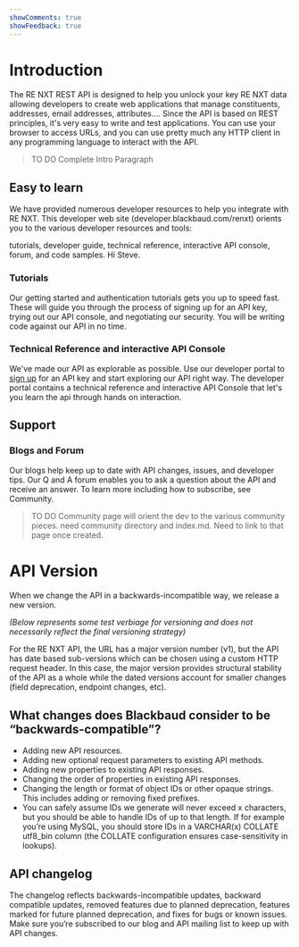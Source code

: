```yaml
---
showComments: true
showFeedback: true
---
```


# Introduction #
The RE NXT REST API is designed to help you unlock your key RE NXT data allowing developers to create web applications that manage constituents, addresses, email addresses, attributes....  Since the API is based on REST principles, it's very easy to write and test applications. You can use your browser to access URLs, and you can use pretty much any HTTP client in any programming language to interact with the API.


> TO DO  Complete Intro Paragraph

## Easy to learn

We have provided numerous developer resources to help you integrate with RE NXT.  This developer web site (developer.blackbaud.com/renxt) orients you to the various 
developer resources and tools:

tutorials, developer guide, technical reference, interactive API console, forum, and code samples.  Hi Steve.

### Tutorials

Our getting started and authentication tutorials gets you up to speed fast.  These will guide you through the process of signing up for an API key, trying out our API console, and negotiating our security.    You will be writing code against our API in no time.  

### Technical Reference and interactive API Console
We've made our API as explorable as possible.  Use our developer portal to [sign up] for an API key and start exploring our API right way.  The developer portal contains a technical reference and interactive API Console that let's you learn the api through hands on interaction.

## Support

### Blogs and Forum
Our blogs help keep up to date with API changes, issues, and developer tips. Our Q and A forum enables you to ask a question about the API and receive an answer. To learn more including how to subscribe, see Community.     

> TO DO  Community page will orient the dev to the various community pieces.  need community directory and index.md.  Need to link to that page once created.

# API Version

When we change the API in a backwards-incompatible way, we release a new  version.

*(Below represents some test verbiage for versioning and does not necessarily reflect the final versioning strategy)*

For the RE NXT API, the URL has a major version number (v1), but the API has date based sub-versions which can be chosen using a custom HTTP request header. In this case, the major version provides structural stability of the API as a whole while the dated versions account for smaller changes (field deprecation, endpoint changes, etc). 

## What changes does Blackbaud consider to be “backwards-compatible”? ##

- Adding new API resources.
- Adding new optional request parameters to existing API methods.
- Adding new properties to existing API responses.
- Changing the order of properties in existing API responses.
- Changing the length or format of object IDs or other opaque strings. This includes adding or removing fixed prefixes. 
- You can safely assume IDs we generate will never exceed x characters, but you should be able to handle IDs of up to that length. If for example you’re using MySQL, you should store IDs in a VARCHAR(x) COLLATE utf8_bin column (the COLLATE configuration ensures case-sensitivity in lookups).

## API changelog ##
The changelog reflects backwards-incompatible updates, backward compatible updates, removed features due to planned deprecation, features marked for future planned deprecation, and fixes for bugs or known issues. Make sure you’re subscribed to our blog and API mailing list to keep up with API changes.


[sign up]: https://bbbobbyearl.portal.azure-api.net/